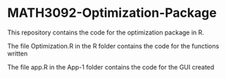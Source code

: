 # MATH3092-Optimization-Package

This repository contains the code for the optimization package in R. 

The file Optimization.R in the R folder contains the code for the functions written

The file app.R in the App-1 folder contains the code for the GUI created
